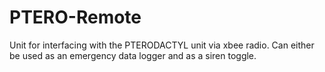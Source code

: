# PTERO-Remote
Unit for interfacing with the PTERODACTYL unit via xbee radio. Can either be used as an emergency data logger and as a siren toggle. 

